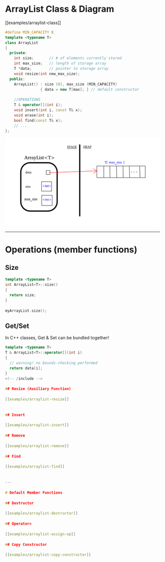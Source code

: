 # ArrayList Class & Diagram

[[examples/arraylist-class]]
<!-- #include [[examples/arraylist-class]] -->
```c++
#define MIN_CAPACITY 8
template <typename T>
class ArrayList
{
  private:
    int size;       // # of elements currently stored
    int max_size;   // length of storage array
    T *data;        // pointer to storage array
    void resize(int new_max_size);
  public:
    ArrayList() : size (0), max_size (MIN_CAPACITY) 
                { data = new T[max]; } // default constructor

    //OPERATIONS
    T & operator[](int i);
    void insert(int i, const T& x);
    void erase(int i);
    bool find(const T& x);
    // ... 
};
```
<!-- /include -->


![class diagram](arrlist-class-diagram.png)

---

# Operations (member functions)

## Size

```c++
template <typename T>
int ArrayList<T>::size()
{
  return size;
}

myArrayList.size();
```


## Get/Set

In C++ classes, Get & Set can be bundled together!


<!-- #include [[examples/arraylist-bracket-op]] -->
```c++
template <typename T>
T & ArrayList<T>::operator[](int i)
{
  // warning! no bounds-checking performed
  return data[i];
}
<!-- /include -->

## Resize (Auxiliary Function)

[[examples/arraylist-resize]]


## Insert

[[examples/arraylist-insert]]

## Remove

[[examples/arraylist-remove]]

## Find

[[examples/arraylist-find]]


---

# Default Member Functions

## Destructor

[[examples/arraylist-destructor]]

## Operator=

[[examples/arraylist-assign-op]]

## Copy Constructor

[[examples/arraylist-copy-constructor]]